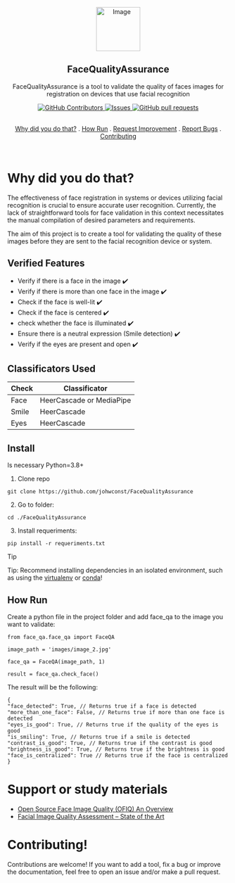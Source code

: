 <p class="header" align="center">
 <img width="100px" src="https://i.imgur.com/DqtESPx.png" align="center" alt="Image" />
 <h2 align="center">FaceQualityAssurance</h2>
 <p align="center">FaceQualityAssurance is a tool to validate the quality of faces images for registration on devices that use facial recognition</p>
</p>
<p align="center">
  <a href="https://github.com/johwconst/FaceQualityAssurance/graphs/contributors">
    <img alt="GitHub Contributors" src="https://img.shields.io/github/contributors/johwconst/FaceQualityAssurance?color=0088ff" />
  </a>
  <a href="https://github.com/johwconst/FaceQualityAssurance/issues">
    <img alt="Issues" src="https://img.shields.io/github/issues/johwconst/FaceQualityAssurance?color=0088ff" />
  </a>
  <a href="https://github.com/johwconst/FaceQualityAssurance/pulls">
    <img alt="GitHub pull requests" src="https://img.shields.io/github/issues-pr/johwconst/FaceQualityAssurance?color=0088ff" />
  </a>
  <br />
  <br />
</p>
<p class="links" align="center">
  <a href="#why-did-you-do-that">Why did you do that?</a>
  .
  <a href="#how-run">How Run</a>
  .
  <a href="https://github.com/johwconst/FaceQualityAssurance/issues/new?template=feature.yaml"">Request Improvement</a>
  .
  <a href="https://github.com/johwconst/FaceQualityAssurance/new?template=feature.yaml">Report Bugs</a>
  .
  <a href="https://github.com/johwconst/FaceQualityAssurance/blob/main/CONTRIBUTING.md">Contributing</a>
</p>
 <br />

# Why did you do that?
The effectiveness of face registration in systems or devices utilizing facial recognition is crucial to ensure accurate user recognition. Currently, the lack of straightforward tools for face validation in this context necessitates the manual compilation of desired parameters and requirements.

The aim of this project is to create a tool for validating the quality of these images before they are sent to the facial recognition device or system.

## Verified Features
- Verify if there is a face in the image ✔️
- Verify if there is more than one face in the image ✔️
- Check if the face is well-lit ✔️
- Check if the face is centered ✔️
- check whether the face is illuminated ✔️
- Ensure there is a neutral expression (Smile detection) ✔️
- Verify if the eyes are present and open ✔️

## Classificators Used

Check | Classificator |
-- |-- |
Face | HeerCascade or MediaPipe
Smile | HeerCascade
Eyes | HeerCascade

## Install

Is necessary Python=3.8+

1. Clone repo

```shell
git clone https://github.com/johwconst/FaceQualityAssurance
```
2. Go to folder:
```shell
cd ./FaceQualityAssurance
```

3. Install requeriments:
```shell
pip install -r requeriments.txt
```

> [!TIP]
> Tip: Recommend installing dependencies in an isolated environment, such as using the [virtualenv](https://virtualenv.pypa.io/en/latest/) or [conda](https://docs.conda.io/en/latest/)!


## How Run
Create a python file in the project folder and add face_qa to the image you want to validate: 

```shell
from face_qa.face_qa import FaceQA

image_path = 'images/image_2.jpg'

face_qa = FaceQA(image_path, 1)

result = face_qa.check_face()
```

The result will be the following:

```shell
{
"face_detected": True, // Returns true if a face is detected
"more_than_one_face": False, // Returns true if more than one face is detected
"eyes_is_good": True, // Returns true if the quality of the eyes is good
"is_smiling": True, // Returns true if a smile is detected
"contrast_is_good": True, // Returns true if the contrast is good
"brightness_is_good": True, // Returns true if the brightness is good
"face_is_centralized": True // Returns true if the face is centralized
}
```

# Support or study materials
- <a href="https://pages.nist.gov/ifpc/2022/presentations/2_IFPC2022_OFIQ_Overview_Stratmann.pdf">Open Source Face Image Quality (OFIQ)
An Overview</a>
- <a href="https://pages.nist.gov/ifpc/2022/presentations/3_2022-11-07_OFIQ_SOTA.pdf">Facial Image Quality Assessment – State of the Art </a>

# Contributing!
Contributions are welcome! If you want to add a tool, fix a bug or improve the documentation, feel free to open an issue and/or make a pull request.
